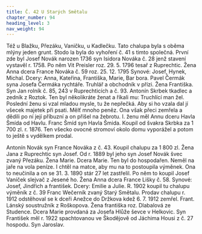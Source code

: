 ```yaml
---
title: Č. 42 U Starých Smětalu
chapter_number: 94
heading_level: 3
nav_weight: 94
---
```




Též u Blažku, Přezáku, Vaničku, u Kadlečku. Tato chalupa byla s oběma mlýny jeden grunt. Stodo­
la byla do vyhoření č. 41 s timto společná. První zde byl Josef Novák narozen 1736 syn Isidora
Nováka č. 28 jenž stavení vystavěl r. 1758.
Po něm Vit Preisler roz. 29. 5. 1796 tesař z Ruprechtic. Žena Anna dcera France Nováka č. 59
roz. 25. 12. 1795 Synové: Josef, Hynek, Michal. Dcery: Anna, Kateřina, Františka, Marie, Bar­
bora.
Pavel Čermák syna Josefa Čermáka rychtáře. Truhlář a obchodník v přízi. Žena Františka. Syn
Jan rolník č. 85, 243 v Ruprechticích a č. 93.
Antonín Skrbek tkadlec a zedník z Roztok. Ten byl několikráte ženat a říkali mu: Truchlící man­
žel. Poslední ženu si vzal mladou mysle, tu že nepřečká. Aby si ho vzala dal jí všecek majetek při­
psati. Mělť mnoho peněz. Ona však přeci zemřela a dědili po ní její příbuzní a on přišel na žebrotu.
I. ženu měl Annu dceru Havla Šmída od Havlu.
Franc Šmíd syn Havla Šmida. Koupil od švakra Skrbka za 1 700 zl. r. 1876. Ten všecko ovocné
stromoví okolo domu vyporážel a potom to ještě s vydělkem prodal.


Antonín Novák syn France Nováka z č. 43. Koupil chalupu za 1 800 zl. Žena Jana z Ruprechtic
syn Josef.
Od r. 1889 byl jeho syn Josef Novák švec zvaný Přezáku. Žena Marie. Dcera Marie. Ten byl do­
hospodařen. Neměl na jaře na vola peníze. I chtěl na matce, aby mu na to postoupila výměnek. Ona
to neučinila a on se 31. 3. 1890 stár 27 let zastřelil. Po něm to koupil Josef Vaníček slejvač z Jesené­
ho. Žena Anna dcera France Lišky č. 58. Synové: Josef, Jindřich a františek. Dcery: Emilie a Julie.
R. 1902 koupil tu chalupu výměník z č. 39 Franc Wečerník zvaný Starý Smětalu. Prodav chalupu
r. 1912 odstěhoval se k dceři Anežce do Držkova kdež 6. 7. 1912 zemřel.
Frant. Lánský soustružník z Roškopova. Žena františka roz. Dlabalová ze Studence. Dcera Marie
provdaná za Josefa Hlůže ševce v Helkovic. Syn František měl r. 1922 spachtovanou ve Škodějově
od Jáchima Housi z č. 27 hospodu. Syn Jaroslav.
